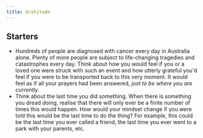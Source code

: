 ```yaml
---
title: Gratitude
---
```


## Starters
- Hundreds of people are diagnosed with cancer every day in Australia alone. Plenty of more people are subject to life-changing tragedies and catastrophes every day. Think about how you would feel if you or a loved one were struck with such an event and how utterly grateful you'd feel if you were to be transported back to this very moment. It would feel as if all your prayers had been answered, *just to be where you are currently*.
- Think about the last time you did something. When there is something you dread doing, realise that there will only ever be a finite number of times this would happen. How would your mindset change if you were told this would be the last time to do the thing? For example, this could be the last time you ever called a friend, the last time you ever went to a park with your parents, etc.
